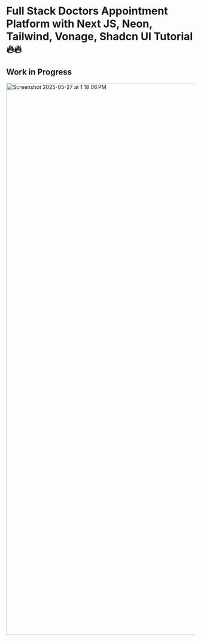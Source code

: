 # Full Stack Doctors Appointment Platform with Next JS, Neon, Tailwind, Vonage, Shadcn UI Tutorial 🔥🔥
## Work in Progress

<img width="1470" alt="Screenshot 2025-05-27 at 1 18 06 PM" src="https://github.com/user-attachments/assets/a0d3d443-f5e1-433a-85a7-a76a3866858d" />
